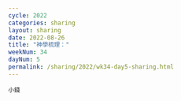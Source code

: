 ```yaml
---
cycle: 2022
categories: sharing
layout: sharing
date: 2022-08-26
title: "神學梳理："
weekNum: 34
dayNum: 5
permalink: /sharing/2022/wk34-day5-sharing.html
---
```


[](https://eccseattle.github.io/media/sharing/2022/wk034/2022-08-26-bin.m4a)

`小錢`
